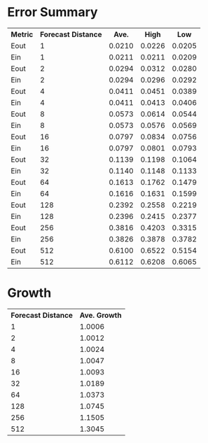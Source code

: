 Error Summary
==
<table>
<tr>
    <th>Metric</th>
    <th>Forecast Distance</th>
    <th>Ave.</th>
    <th>High</th>
    <th>Low</th>
</tr>

<tr>
    <td>Eout</td>
    <td>1</td>
    <td>0.0210</td>
    <td>0.0226</td>
    <td>0.0205</td>
</tr>
<tr>
    <td>Ein</td>
    <td>1</td>
    <td>0.0211</td>
    <td>0.0211</td>
    <td>0.0209</td>
</tr>

<tr>
    <td>Eout</td>
    <td>2</td>
    <td>0.0294</td>
    <td>0.0312</td>
    <td>0.0280</td>
</tr>
<tr>
    <td>Ein</td>
    <td>2</td>
    <td>0.0294</td>
    <td>0.0296</td>
    <td>0.0292</td>
</tr>

<tr>
    <td>Eout</td>
    <td>4</td>
    <td>0.0411</td>
    <td>0.0451</td>
    <td>0.0389</td>
</tr>
<tr>
    <td>Ein</td>
    <td>4</td>
    <td>0.0411</td>
    <td>0.0413</td>
    <td>0.0406</td>
</tr>

<tr>
    <td>Eout</td>
    <td>8</td>
    <td>0.0573</td>
    <td>0.0614</td>
    <td>0.0544</td>
</tr>
<tr>
    <td>Ein</td>
    <td>8</td>
    <td>0.0573</td>
    <td>0.0576</td>
    <td>0.0569</td>
</tr>

<tr>
    <td>Eout</td>
    <td>16</td>
    <td>0.0797</td>
    <td>0.0834</td>
    <td>0.0756</td>
</tr>
<tr>
    <td>Ein</td>
    <td>16</td>
    <td>0.0797</td>
    <td>0.0801</td>
    <td>0.0793</td>
</tr>

<tr>
    <td>Eout</td>
    <td>32</td>
    <td>0.1139</td>
    <td>0.1198</td>
    <td>0.1064</td>
</tr>
<tr>
    <td>Ein</td>
    <td>32</td>
    <td>0.1140</td>
    <td>0.1148</td>
    <td>0.1133</td>
</tr>

<tr>
    <td>Eout</td>
    <td>64</td>
    <td>0.1613</td>
    <td>0.1762</td>
    <td>0.1479</td>
</tr>
<tr>
    <td>Ein</td>
    <td>64</td>
    <td>0.1616</td>
    <td>0.1631</td>
    <td>0.1599</td>
</tr>

<tr>
    <td>Eout</td>
    <td>128</td>
    <td>0.2392</td>
    <td>0.2558</td>
    <td>0.2219</td>
</tr>
<tr>
    <td>Ein</td>
    <td>128</td>
    <td>0.2396</td>
    <td>0.2415</td>
    <td>0.2377</td>
</tr>

<tr>
    <td>Eout</td>
    <td>256</td>
    <td>0.3816</td>
    <td>0.4203</td>
    <td>0.3315</td>
</tr>
<tr>
    <td>Ein</td>
    <td>256</td>
    <td>0.3826</td>
    <td>0.3878</td>
    <td>0.3782</td>
</tr>

<tr>
    <td>Eout</td>
    <td>512</td>
    <td>0.6100</td>
    <td>0.6522</td>
    <td>0.5154</td>
</tr>
<tr>
    <td>Ein</td>
    <td>512</td>
    <td>0.6112</td>
    <td>0.6208</td>
    <td>0.6065</td>
</tr>
</table>

Growth
==
<table>
<tr>
    <th>Forecast Distance</th>
    <th>Ave. Growth</th>
</tr>

<tr>
    <td>1</td>
    <td>1.0006</td>
</tr>

<tr>
    <td>2</td>
    <td>1.0012</td>
</tr>

<tr>
    <td>4</td>
    <td>1.0024</td>
</tr>

<tr>
    <td>8</td>
    <td>1.0047</td>
</tr>

<tr>
    <td>16</td>
    <td>1.0093</td>
</tr>

<tr>
    <td>32</td>
    <td>1.0189</td>
</tr>

<tr>
    <td>64</td>
    <td>1.0373</td>
</tr>

<tr>
    <td>128</td>
    <td>1.0745</td>
</tr>

<tr>
    <td>256</td>
    <td>1.1505</td>
</tr>

<tr>
    <td>512</td>
    <td>1.3045</td>
</tr>
</table>